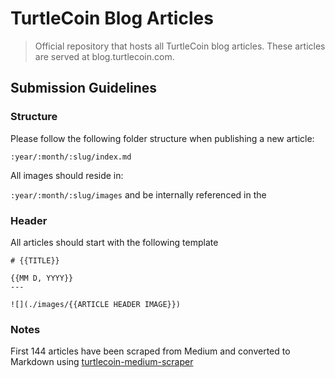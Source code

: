 # TurtleCoin Blog Articles
> Official repository that hosts all TurtleCoin blog articles. These articles are served at blog.turtlecoin.com.

## Submission Guidelines

### Structure
Please follow the following folder structure when publishing a new article:

``:year/:month/:slug/index.md``

All images should reside in:

``:year/:month/:slug/images`` and be internally referenced in the 

### Header

All articles should start with the following template

```
# {{TITLE}}

{{MM D, YYYY}}
---

![](./images/{{ARTICLE HEADER IMAGE}})

```

### Notes

First 144 articles have been scraped from Medium and converted to Markdown using [turtlecoin-medium-scraper](https://github.com/fexra/turtlecoin-medium-scraper)
